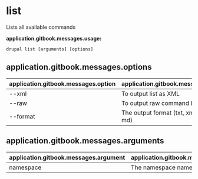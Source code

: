 # list
Lists all available commands

**application.gitbook.messages.usage:**
```
drupal list [arguments] [options]
```

## application.gitbook.messages.options
application.gitbook.messages.option | application.gitbook.messages.details
-------|-------------
--xml | To output list as XML
--raw | To output raw command list
--format | The output format (txt, xml, json, or md)

## application.gitbook.messages.arguments
application.gitbook.messages.argument | application.gitbook.messages.details
---------|-------------
namespace | The namespace name
